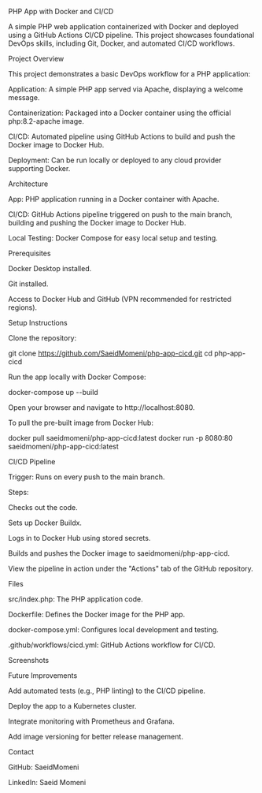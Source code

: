 PHP App with Docker and CI/CD

A simple PHP web application containerized with Docker and deployed using a GitHub Actions CI/CD pipeline. This project showcases foundational DevOps skills, including Git, Docker, and automated CI/CD workflows.

Project Overview

This project demonstrates a basic DevOps workflow for a PHP application:





Application: A simple PHP app served via Apache, displaying a welcome message.



Containerization: Packaged into a Docker container using the official php:8.2-apache image.



CI/CD: Automated pipeline using GitHub Actions to build and push the Docker image to Docker Hub.



Deployment: Can be run locally or deployed to any cloud provider supporting Docker.

Architecture





App: PHP application running in a Docker container with Apache.



CI/CD: GitHub Actions pipeline triggered on push to the main branch, building and pushing the Docker image to Docker Hub.



Local Testing: Docker Compose for easy local setup and testing.



Prerequisites





Docker Desktop installed.



Git installed.



Access to Docker Hub and GitHub (VPN recommended for restricted regions).

Setup Instructions





Clone the repository:

git clone https://github.com/SaeidMomeni/php-app-cicd.git
cd php-app-cicd



Run the app locally with Docker Compose:

docker-compose up --build



Open your browser and navigate to http://localhost:8080.



To pull the pre-built image from Docker Hub:

docker pull saeidmomeni/php-app-cicd:latest
docker run -p 8080:80 saeidmomeni/php-app-cicd:latest

CI/CD Pipeline





Trigger: Runs on every push to the main branch.



Steps:





Checks out the code.



Sets up Docker Buildx.



Logs in to Docker Hub using stored secrets.



Builds and pushes the Docker image to saeidmomeni/php-app-cicd.



View the pipeline in action under the "Actions" tab of the GitHub repository.

Files





src/index.php: The PHP application code.



Dockerfile: Defines the Docker image for the PHP app.



docker-compose.yml: Configures local development and testing.



.github/workflows/cicd.yml: GitHub Actions workflow for CI/CD.

Screenshots



Future Improvements





Add automated tests (e.g., PHP linting) to the CI/CD pipeline.



Deploy the app to a Kubernetes cluster.



Integrate monitoring with Prometheus and Grafana.



Add image versioning for better release management.

Contact





GitHub: SaeidMomeni



LinkedIn: Saeid Momeni
